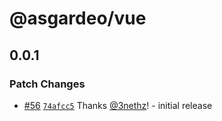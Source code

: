 # @asgardeo/vue

## 0.0.1

### Patch Changes

- [#56](https://github.com/asgardeo/web-ui-sdks/pull/56)
  [`74afcc5`](https://github.com/asgardeo/web-ui-sdks/commit/74afcc5bbf3dcfd8a2ec0c0026b709eafbe609a1) Thanks
  [@3nethz](https://github.com/3nethz)! - initial release
